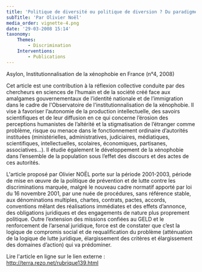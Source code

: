 ```yaml
---
title: 'Politique de diversité ou politique de diversion ? Du paradigme public de lutte contre les discriminations à sa déqualification juridique'
subTitle: 'Par Olivier Noël'
media_order: vignette-4.png
date: '29-03-2008 15:14'
taxonomy:
    Themes:
        - Discrimination
    Interventions:
        - Publications
---
```


Asylon, Institutionnalisation de la xénophobie en France (n°4, 2008)

Cet article est une contribution à la réflexion collective conduite par des chercheurs en sciences de l’humain et de la société créé face aux amalgames gouvernementaux de l’identité nationale et de l’immigration dans le cadre de l'Observatoire de l'institutionnalisation de la xénophobie. Il vise à favoriser l’autonomie de la production intellectuelle, des savoirs scientifiques et de leur diffusion en ce qui concerne l’érosion des perceptions humanistes de l’altérité et la stigmatisation de l’étranger comme problème, risque ou menace dans le fonctionnement ordinaire d’autorités instituées (ministérielles, administratives, judiciaires, médiatiques, scientifiques, intellectuelles, scolaires, économiques, partisanes, associatives...). Il étudie également le développement de la xénophobie dans l’ensemble de la population sous l’effet des discours et des actes de ces autorités.

L'article proposé par Olivier NOËL porte sur la période 2001-2003, période de mise en œuvre de la politique de prévention et de lutte contre les discriminations marquée, malgré le nouveau cadre normatif apporté par loi du 16 novembre 2001, par une nuée de procédures, sans référence stable, aux dénominations multiples, chartes, contrats, pactes, accords, conventions mêlant des réalisations immédiates et des effets d’annonce, des obligations juridiques et des engagements de nature plus proprement politique. Outre l’extension des missions confiées au GELD et le renforcement de l’arsenal juridique, force est de constater que c’est la logique de compromis social et de requalification du problème (atténuation de la logique de lutte juridique, élargissement des critères et élargissement des domaines d’action) qui va prédominer.

Lire l'article en ligne sur le lien externe :
http://terra.rezo.net/rubrique139.html